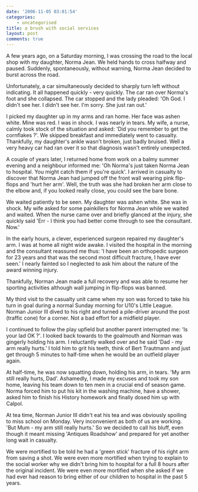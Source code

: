 ```yaml
---
date: '2006-11-05 03:01:54'
categories:
    - uncategorised
title: a brush with social services
layout: post
comments: true
---
```


A few years ago, on a Saturday morning, I was crossing the road to the
local shop with my daughter, Norma Jean. We held hands to cross halfway
and paused. Suddenly, spontaneously, without warning, Norma Jean decided
to burst across the road.

Unfortunately, a car simultaneously decided to sharply turn left without
indicating. It all happened quickly - very quickly. The car ran over
Norma's foot and she collapsed. The car stopped and the lady pleaded:
'Oh God. I didn't see her. I didn't see her. I'm sorry. She just ran
out.'

I picked my daughter up in my arms and ran home. Her face was ashen
white. Mine was red. I was in shock. I was nearly in tears. My wife, a
nurse, calmly took stock of the situation and asked: 'Did you remember
to get the cornflakes ?'. We skipped breakfast and immediately went to
casualty. Thankfully, my daughter's ankle wasn't broken, just badly
bruised. Well a very heavy car had ran over it so that diagnosis wasn't
entirely unexpected.

A couple of years later, I returned home from work on a balmy summer
evening and a neighbour informed me: 'Oh Norma's just taken Norma Jean
to hospital. You might catch them if you're quick'. I arrived in
casualty to discover that Norma Jean had jumped off the front wall
wearing pink flip-flops and 'hurt her arm'. Well, the truth was she had
broken her arm close to the elbow and, if you looked really close, you
could see the bare bone.

We waited patiently to be seen. My daughter was ashen white. She was in
shock. My wife asked for some painkillers for Norma Jean while we waited
and waited. When the nurse came over and briefly glanced at the injury,
she quickly said 'Err - I think you had better come through to see the
consultant. Now.'

In the early hours, a clever, experienced surgeon repaired my daughter's
arm. I was at home all night wide awake. I visited the hospital in the
morning and the consultant reassured me thus: 'I have been an orthopedic
surgeon for 23 years and that was the second most difficult fracture, I
have ever seen.' I nearly fainted so I neglected to ask him about the
nature of the award winning injury.

Thankfully, Norman Jean made a full recovery and was able to resume her
sporting activities although wall jumping in flip-flops was banned.

My third visit to the casualty unit came when my son was forced to take
his turn in goal during a normal Sunday morning for U10's Little League.
Norman Junior III dived to his right and turned a pile-driver around the
post (traffic cone) for a corner. Not a bad effort for a midfield
player.

I continued to follow the play upfield but another parent interrupted
me: 'Is your lad OK ?'. I looked back towards to the goalmouth and
Norman was gingerly holding his arm. I reluctantly walked over and he
said 'Dad - my arm really hurts.' I told him to grit his teeth, think of
Bert Trautmann and just get through 5 minutes to half-time when he would
be an outfield player again.

At half-time, he was now squatting down, holding his arm, in tears. 'My
arm still really hurts, Dad'. Ashamedly, I made my excuses and took my
son home, leaving his team down to ten men in a crucial end of season
game. Norma forced him to put his kit in the washing machine, have a
shower, asked him to finish his History homework and finally dosed him
up with Calpol.

At tea time, Norman Junior III didn't eat his tea and was obviously
spoiling to miss school on Monday. Very inconvenient as both of us are
working. 'But Mum - my arm still really hurts.' So we decided to call
his bluff, even though it meant missing 'Antiques Roadshow' and prepared
for yet another long wait in casualty.

We were mortified to be told he had a 'green stick' fracture of his
right arm from saving a shot. We were even more mortified when trying to
explain to the social worker why we didn't bring him to hospital for a
full 8 hours after the original incident. We were even more mortified
when she asked if we had ever had reason to bring either of our children
to hospital in the past 5 years.
